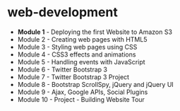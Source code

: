 # web-development

*  **Module 1** - Deploying the first Website to Amazon S3 
*  Module 2 - Creating web pages with HTML5 
*  Module 3 - Styling web pages using CSS 
*  Module 4 - CSS3 effects and animations 
*  Module 5 - Handling events with JavaScript 
*  Module 6 - Twitter Bootstrap 3
*  Module 7 -  Twitter Bootstrap 3 Project 
*  Module 8 -  Bootstrap ScrollSpy, jQuery and jQuery UI 
*  Module 9 -  Ajax, Google APIs, Social Plugins 
*  Module 10 -   Project - Building Website Tour 
